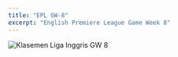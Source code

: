 ```yaml
---
title: "EPL GW-8"
excerpt: "English Premiere League Game Week 8"
---
```


![Klasemen Liga Inggris GW 8](https://catetan.istimiwir.host/assets/images/Screenshot_20191006-235423.jpg)
